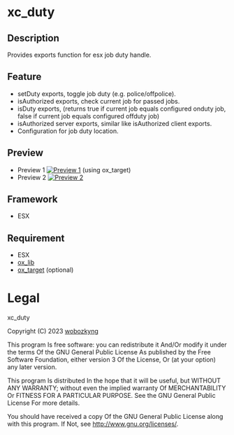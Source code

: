 # xc_duty

## Description
Provides exports function for esx job duty handle.

## Feature
- setDuty exports, toggle job duty (e.g. police/offpolice).
- isAuthorized exports, check current job for passed jobs.
- isDuty exports, (returns true if current job equals configured onduty job, false if current job equals configured offduty job)
- isAuthorized server exports, similar like isAuthorized client exports.
- Configuration for job duty location.

## Preview
- Preview 1
[![Preview 1](https://i.imgur.com/SSTihQk.png)](https://streamable.com/xcibt4) (using ox_target)
- Preview 2
[![Preview 2](https://i.imgur.com/97IELw7.png)](https://streamable.com/0vujq9)

## Framework
- ESX

## Requirement
- ESX
- [ox_lib](https://github.com/overextended/ox_lib)
- [ox_target](https://github.com/overextended/ox_target) (optional)

# Legal

xc_duty

Copyright (C) 2023 [wobozkyng](https://github.com/wobozkyng)

This program Is free software: you can redistribute it And/Or modify it under the terms Of the GNU General Public License As published by the Free Software Foundation, either version 3 Of the License, Or (at your option) any later version.

This program Is distributed In the hope that it will be useful, but WITHOUT ANY WARRANTY; without even the implied warranty Of MERCHANTABILITY Or FITNESS FOR A PARTICULAR PURPOSE. See the GNU General Public License For more details.

You should have received a copy Of the GNU General Public License along with this program. If Not, see http://www.gnu.org/licenses/.